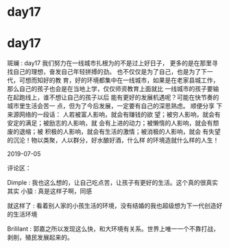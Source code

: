 # day17

# day17

斑斓 : day17 我们努力在一线城市扎根为的不是过上好日子， 更多的是在那里寻找自己的理想，奋发自己年轻拼搏的劲。 也不仅仅是为了自己，也是为了下一代，可想而知好的教 育，好的环境都集中在一线城市，如果是在老家县城工作， 那么自己的孩子也会是在当地上学，仅仅师资教育上面就比 一线城市的孩子要输在起跑线上，谁不想让自己的孩子以后 能有更好的发展机遇呢？可能在快节奏的城市里生活会苦一 点，但为了今后发展，一定要有自己的深思熟虑。 顺便分享 下来源网络的一段话： 人若被富人影响，就会有赚钱的欲 望；被穷人影响，就会有安定的满足；被励志的人影响，就 会有上进的动力；被懒惰的人影响，就会有颓废的退缩；被 积极的人影响，就会有生活的激情；被消极的人影响，就会 有失望的沉沦！物以类聚，人以群分，好水酿好酒，什么样 的环境造就什么样的人生！

2019-07-05

评论区：

Dimple : 我也这么想的，让自己吃点苦，让孩子有更好的生活。这个真的很真实其实 小猿 : 真是这样子啊，同感

就这样了 : 看着别人家的小孩生活的环境，没有结婚的我也超级想为下一代创造好的生活环境

Brililant : 郭嘉之所以发现这么快，和大环境有关系。世界上唯一一个不靠打战，剥削，殖民发展起来的。